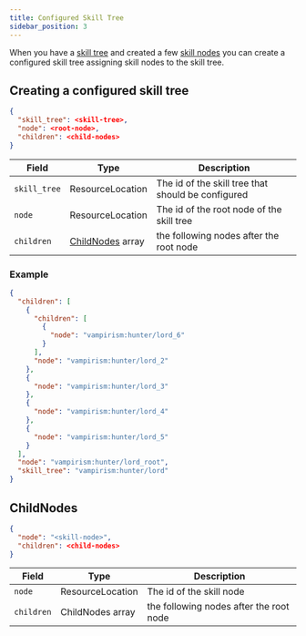 ```yaml
---
title: Configured Skill Tree
sidebar_position: 3
---
```


When you have a [skill tree](./skilltree) and created a few [skill nodes](./skillnodes) you can create a configured skill tree assigning skill nodes to the skill tree.

## Creating a configured skill tree

```json title="data/<modid>/vampirism/configured_skill_tree/<skill-tree-path>.json"
{
  "skill_tree": <skill-tree>,
  "node": <root-node>,
  "children": <child-nodes>
}
```

| Field        | Type                            | Description                                        |
|--------------|---------------------------------|----------------------------------------------------|
| `skill_tree` | ResourceLocation                | The id of the skill tree that should be configured |
| `node`       | ResourceLocation                | The id of the root node of the skill tree          |
| `children`   | [ChildNodes](#ChildNodes) array | the following nodes after the root node            |


### Example

```json title="data/vampirism/vampirism/configured_skill_tree/hunter/lord.json"
{
  "children": [
    {
      "children": [
        {
          "node": "vampirism:hunter/lord_6"
        }
      ],
      "node": "vampirism:hunter/lord_2"
    },
    {
      "node": "vampirism:hunter/lord_3"
    },
    {
      "node": "vampirism:hunter/lord_4"
    },
    {
      "node": "vampirism:hunter/lord_5"
    }
  ],
  "node": "vampirism:hunter/lord_root",
  "skill_tree": "vampirism:hunter/lord"
}
```


## ChildNodes
```json
{
  "node": "<skill-node>",
  "children": <child-nodes>
}
```

| Field        | Type             | Description                                        |
|--------------|------------------|----------------------------------------------------|
| `node`       | ResourceLocation | The id of the skill node                           |
| `children`   | ChildNodes array | the following nodes after the root node            |